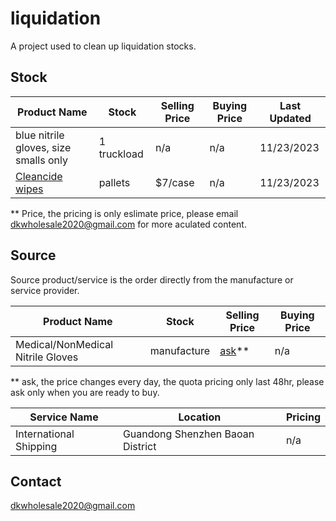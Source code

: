 # liquidation

A project used to clean up liquidation stocks.

## Stock

| Product Name | Stock | Selling Price | Buying Price | Last Updated |
| --- | --- | --- | --- | --- |
| blue nitrile gloves, size smalls only | 1 truckload | n/a | n/a | 11/23/2023 |
| [Cleancide wipes](./CleancideWipes) | pallets | $7/case | n/a | 11/23/2023 |

** Price, the pricing is only eslimate price, please email dkwholesale2020@gmail.com for more aculated content.

## Source 

Source product/service is the order directly from the manufacture or service provider.

| Product Name | Stock | Selling Price | Buying Price |
| --- | --- | --- | --- |
| Medical/NonMedical Nitrile Gloves | manufacture | [ask](mailto:dkwholesale2020@gmail.com)** | n/a |

** ask, the price changes every day, the quota pricing only last 48hr, please ask only when you are ready to buy.

| Service Name | Location | Pricing |
| --- | --- | --- |
| International Shipping | Guandong Shenzhen Baoan District | n/a |

## Contact

dkwholesale2020@gmail.com
